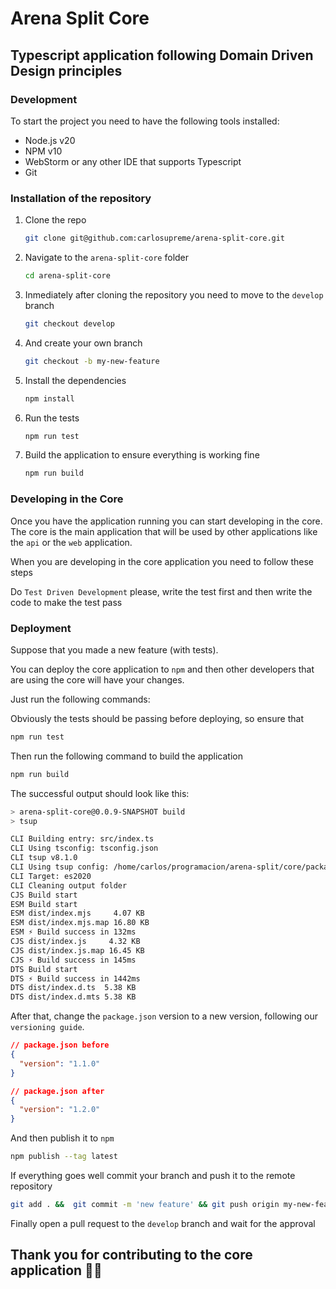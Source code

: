# Arena Split Core

## Typescript application following Domain Driven Design principles

### Development

To start the project you need to have the following tools installed:

- Node.js v20
- NPM v10
- WebStorm or any other IDE that supports Typescript
- Git

### Installation of the repository

1. Clone the repo

    ```bash
    git clone git@github.com:carlosupreme/arena-split-core.git
    ```

2. Navigate to the `arena-split-core` folder

    ```bash
    cd arena-split-core
    ```
3. Inmediately after cloning the repository you need to move to the `develop` branch

    ```bash
    git checkout develop
    ```
4. And create your own branch

    ```bash
    git checkout -b my-new-feature
    ```   

5. Install the dependencies
    ```bash
    npm install
    ```

6. Run the tests
    ```bash
    npm run test
    ```

7. Build the application to ensure everything is working fine
    ```bash
    npm run build
    ```

### Developing in the Core

Once you have the application running you can start developing in the core. The core is the main application that will be
used by other applications like the `api` or the `web` application.

When you are developing in the core application you need to follow these steps

Do `Test Driven Development` please, write the test first and then write the code to make the test pass

### Deployment

Suppose that you made a new feature (with tests).

You can deploy the core application to `npm` and then other developers that are using the core will have your
changes.

Just run the following commands:

Obviously the tests should be passing before deploying, so ensure that

```bash
npm run test 
```

Then run the following command to build the application

```bash
npm run build
```

The successful output should look like this:

```bash
> arena-split-core@0.0.9-SNAPSHOT build
> tsup

CLI Building entry: src/index.ts
CLI Using tsconfig: tsconfig.json
CLI tsup v8.1.0
CLI Using tsup config: /home/carlos/programacion/arena-split/core/package.json
CLI Target: es2020
CLI Cleaning output folder
CJS Build start
ESM Build start
ESM dist/index.mjs     4.07 KB
ESM dist/index.mjs.map 16.80 KB
ESM ⚡️ Build success in 132ms
CJS dist/index.js     4.32 KB
CJS dist/index.js.map 16.45 KB
CJS ⚡️ Build success in 145ms
DTS Build start
DTS ⚡️ Build success in 1442ms
DTS dist/index.d.ts  5.38 KB
DTS dist/index.d.mts 5.38 KB
```

After that, change the `package.json` version to a new version, following our `versioning guide`.

```json
// package.json before
{
  "version": "1.1.0"
}
```
```json
// package.json after
{
  "version": "1.2.0"
}
```

And then publish it to `npm`

```bash
npm publish --tag latest
```

If everything goes well commit your branch and push it to the remote repository

```bash
git add . &&  git commit -m 'new feature' && git push origin my-new-feature
```

Finally open a pull request to the `develop` branch and wait for the approval

## Thank you for contributing to the core application 🎉🤗
